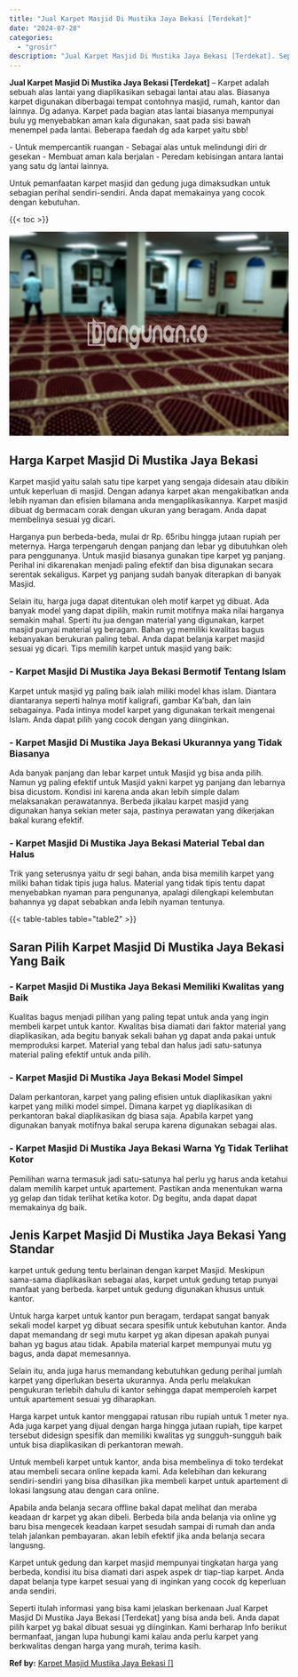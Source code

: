 ```yaml
---
title: "Jual Karpet Masjid Di Mustika Jaya Bekasi [Terdekat]"
date: "2024-07-28"
categories: 
  - "grosir"
description: "Jual Karpet Masjid Di Mustika Jaya Bekasi [Terdekat]. Seperti itulah informasi yang bisa kami jelaskan berkenaan Jual Karpet Masjid Di Mustika Jaya Bekasi [..."
---
```


**Jual Karpet Masjid Di Mustika Jaya Bekasi \[Terdekat\]** – Karpet adalah sebuah alas lantai yang diaplikasikan sebagai lantai atau alas. Biasanya karpet digunakan diberbagai tempat contohnya masjid, rumah, kantor dan lainnya. Dg adanya. Karpet pada bagian atas lantai biasanya mempunyai bulu yg menyebabkan aman kala digunakan, saat pada sisi bawah menempel pada lantai. Beberapa faedah dg ada karpet yaitu sbb!

\- Untuk mempercantik ruangan - Sebagai alas untuk melindungi diri dr gesekan - Membuat aman kala berjalan - Peredam kebisingan antara lantai yang satu dg lantai lainnya.

Untuk pemanfaatan karpet masjid dan gedung juga dimaksudkan untuk sebagian perihal sendiri-sendiri. Anda dapat memakainya yang cocok dengan kebutuhan.

{{< toc >}}

![Jual Karpet Masjid Di Mustika Jaya Bekasi [Terdekat]](/images/grosir-karpet-murah-63.png)

## Harga Karpet Masjid Di Mustika Jaya Bekasi

Karpet masjid yaitu salah satu tipe karpet yang sengaja didesain atau dibikin untuk keperluan di masjid. Dengan adanya karpet akan mengakibatkan anda lebih nyaman dan efisien bilamana anda mengaplikasikannya. Karpet masjid dibuat dg bermacam corak dengan ukuran yang beragam. Anda dapat membelinya sesuai yg dicari.

Harganya pun berbeda-beda, mulai dr Rp. 65ribu hingga jutaan rupiah per meternya. Harga terpengaruh dengan panjang dan lebar yg dibutuhkan oleh para penggunanya. Untuk masjid biasanya gunakan tipe karpet yg panjang. Perihal ini dikarenakan menjadi paling efektif dan bisa digunakan secara serentak sekaligus. Karpet yg panjang sudah banyak diterapkan di banyak Masjid.

Selain itu, harga juga dapat ditentukan oleh motif karpet yg dibuat. Ada banyak model yang dapat dipilih, makin rumit motifnya maka nilai harganya semakin mahal. Sperti itu jua dengan material yang digunakan, karpet masjid punyai material yg beragam. Bahan yg memiliki kwalitas bagus kebanyakan berukuran paling tebal. Anda dapat belanja karpet masjid sesuai yg dicari. Tips memilih karpet untuk masjid yang baik:

### \- Karpet Masjid Di Mustika Jaya Bekasi Bermotif Tentang Islam

Karpet untuk masjid yg paling baik ialah miliki model khas islam. Diantara diantaranya seperti halnya motif kaligrafi, gambar Ka’bah, dan lain sebagainya. Pada intinya model karpet yang digunakan terkait mengenai Islam. Anda dapat pilih yang cocok dengan yang diinginkan.

### \- Karpet Masjid Di Mustika Jaya Bekasi Ukurannya yang Tidak Biasanya

Ada banyak panjang dan lebar karpet untuk Masjid yg bisa anda pilih. Namun yg paling efektif untuk Masjid yakni karpet yg panjang dan lebarnya bisa dicustom. Kondisi ini karena anda akan lebih simple dalam melaksanakan perawatannya. Berbeda jikalau karpet masjid yang digunakan hanya sekian meter saja, pastinya perawatan yang dikerjakan bakal kurang efektif.

### \- Karpet Masjid Di Mustika Jaya Bekasi Material Tebal dan Halus

Trik yang seterusnya yaitu dr segi bahan, anda bisa memilih karpet yang miliki bahan tidak tipis juga halus. Material yang tidak tipis tentu dapat menyebabkan nyaman para pengunanya, apalagi dilengkapi kelembutan bahannya yg dapat sebabkan anda lebih nyaman tentunya.

{{< table-tables table="table2" >}}

## Saran Pilih Karpet Masjid Di Mustika Jaya Bekasi Yang Baik

### \- Karpet Masjid Di Mustika Jaya Bekasi Memiliki Kwalitas yang Baik

Kualitas bagus menjadi pilihan yang paling tepat untuk anda yang ingin membeli karpet untuk kantor. Kwalitas bisa diamati dari faktor material yang diaplikasikan, ada begitu banyak sekali bahan yg dapat anda pakai untuk memproduksi karpet. Material yang tebal dan halus jadi satu-satunya material paling efektif untuk anda pilih.

### \- Karpet Masjid Di Mustika Jaya Bekasi Model Simpel

Dalam perkantoran, karpet yang paling efisien untuk diaplikasikan yakni karpet yang miliki model simpel. Dimana karpet yg diaplikasikan di perkantoran bakal diaplikasikan dg biasa saja. Apabila karpet yang digunakan banyak motifnya bakal serupa karena digunakan sebagai alas.

### \- Karpet Masjid Di Mustika Jaya Bekasi Warna Yg Tidak Terlihat Kotor

Pemilihan warna termasuk jadi satu-satunya hal perlu yg harus anda ketahui dalam memilih karpet untuk apartement. Pastikan anda menentukan warna yg gelap dan tidak terlihat ketika kotor. Dg begitu, anda dapat dapat memakainya dg baik.

## Jenis Karpet Masjid Di Mustika Jaya Bekasi Yang Standar

karpet untuk gedung tentu berlainan dengan karpet Masjid. Meskipun sama-sama diaplikasikan sebagai alas, karpet untuk gedung tetap punyai manfaat yang berbeda. karpet untuk gedung digunakan khusus untuk kantor.

Untuk harga karpet untuk kantor pun beragam, terdapat sangat banyak sekali model karpet yg dibuat secara spesifik untuk kebutuhan kantor. Anda dapat memandang dr segi mutu karpet yg akan dipesan apakah punyai bahan yg bagus atau tidak. Apabila material karpet mempunyai mutu yg bagus, anda dapat memesannya.

Selain itu, anda juga harus memandang kebutuhkan gedung perihal jumlah karpet yang diperlukan beserta ukurannya. Anda perlu melakukan pengukuran terlebih dahulu di kantor sehingga dapat memperoleh karpet untuk apartement sesuai yg diharapkan.

Harga karpet untuk kantor menggapai ratusan ribu rupiah untuk 1 meter nya. Ada juga karpet yang dijual dengan harga hingga jutaan rupiah, tipe karpet tersebut didesign spesifik dan memiliki kwalitas yg sungguh-sungguh baik untuk bisa diaplikasikan di perkantoran mewah.

Untuk membeli karpet untuk kantor, anda bisa membelinya di toko terdekat atau membeli secara online kepada kami. Ada kelebihan dan kekurang sendiri-sendiri yang bisa dihasilkan jika membeli karpet untuk apartement di lokasi langsung atau dengan cara online.

Apabila anda belanja secara offline bakal dapat melihat dan meraba keadaan dr karpet yg akan dibeli. Berbeda bila anda belanja via online yg baru bisa mengecek keadaan karpet sesudah sampai di rumah dan anda telah jalankan pembayaran. akan lebih efektif jika anda belanja secara langusng.

Karpet untuk gedung dan karpet masjid mempunyai tingkatan harga yang berbeda, kondisi itu bisa diamati dari aspek aspek dr tiap-tiap karpet. Anda dapat belanja type karpet sesuai yang di inginkan yang cocok dg keperluan anda sendiri.

Seperti itulah informasi yang bisa kami jelaskan berkenaan Jual Karpet Masjid Di Mustika Jaya Bekasi \[Terdekat\] yang bisa anda beli. Anda dapat pilih karpet yg bakal dibuat sesuai yg diinginkan. Kami berharap Info berikut bermanfaat, jangan lupa hubungi kami kalau anda perlu karpet yang berkwalitas dengan harga yang murah, terima kasih.

**Ref by:**  [Karpet Masjid Mustika Jaya Bekasi []](https://id.wikipedia.org/wiki/Karpet)
